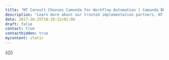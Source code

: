 ```yaml
---
title: "NT Consult Chooses Camunda for Workflow Automation | Camunda BPM"
description: "Learn more about our trusted implementation partners, NT Consult. Camunda is the leader for workflow automation & business process management. Get your 30 day trial today. "
date: 2017-10-25T10:39:22+02:00
draft: false
contact: true
contacthidden: true
mycontent: static
---
```

{{<partner-single
company="NTCONSULT"
type="si"
website="http://www.ntconsult.com.br"
countrycode="BR"
city="Porto Alegre"
description="<p>NTCONSULT is a Brazilian company specialized in consulting and information technology services.&nbsp;</p><p>Headquartered in Porto Alegre and with agency offices in Montevideo, Recife, Fortaleza and Bras&iacute;lia, our core business includes software development services and process improvement consulting, as well as experience in implementation of programs and projects funded by multilateral credit agencies.&nbsp;</p><p>In 15 years of experience, the solutions developed by NTCONSULT met clients from various sectors such as financial, retail, industries and government.<br />In addition to experience with projects developed in Brazil, NTCONSULT also conducted projects in Uruguay, Peru, Colombia and Mozambique. In order to constantly improve the services offered, NTCONSULT invests in R&amp;D. Periodically the company&rsquo;s staff participates in technological exchanges in Silicon Valley, California, USA, where NTCONSULT has a point of presence.<br />&nbsp;</p>"
siregion="na,latam"
level="basic"
logo="//images.ctfassets.net/vpidbgnakfvf/520vniq7p666aCE8kmy2kQ/8160ec13fcb97c6e799b925f5225809d/NTCONSULT.png">}}